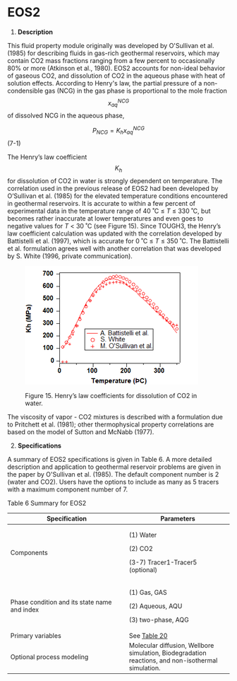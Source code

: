 # EOS2

1. **Description**&#x20;

This fluid property module originally was developed by O'Sullivan et al. (1985) for describing fluids in gas-rich geothermal reservoirs, which may contain CO2 mass fractions ranging from a few percent to occasionally 80% or more (Atkinson et al., 1980). EOS2 accounts for non-ideal behavior of gaseous CO2, and dissolution of CO2 in the aqueous phase with heat of solution effects. According to Henry's law, the partial pressure of a non-condensible gas (NCG) in the gas phase is proportional to the mole fraction $$x^{NCG}_{aq}$$ of dissolved NCG in the aqueous phase,

&#x20;          $$P_{NCG}=K_hx^{NCG}_{aq}$$                                                                                                         (7-1)

The Henry’s law coefficient $$K_h$$ for dissolution of CO2 in water is strongly dependent on temperature. The correlation used in the previous release of EOS2 had been developed by O’Sullivan et al. (1985) for the elevated temperature conditions encountered in geothermal reservoirs. It is accurate to within a few percent of experimental data in the temperature range of 40 ˚C ≤ _T_ ≤ 330 ˚C, but becomes rather inaccurate at lower temperatures and even goes to negative values for _T_ < 30 ˚C (see Figure 15). Since TOUGH3, the Henry’s law coefficient calculation was updated with the correlation developed by Battistelli et al. (1997), which is accurate for 0 ˚C ≤ _T_ ≤ 350 ˚C. The Battistelli et al. formulation agrees well with another correlation that was developed by S. White (1996, private communication).

<figure><img src="../.gitbook/assets/image (32).png" alt=""><figcaption><p>Figure 15.  Henry’s law coefficients for dissolution of CO2 in water.</p></figcaption></figure>

The viscosity of vapor - CO2 mixtures is described with a formulation due to Pritchett et al. (1981); other thermophysical property correlations are based on the model of Sutton and McNabb (1977).

2. **Specifications**

A summary of EOS2 specifications is given in Table 6. A more detailed description and application to geothermal reservoir problems are given in the paper by O'Sullivan et al. (1985). The default component number is 2 (water and CO2). Users have the options to include as many as 5 tracers with a maximum component number of 7.&#x20;

&#x20;Table 6 Summary for EOS2

<table><thead><tr><th width="255">Specification</th><th>Parameters</th></tr></thead><tbody><tr><td>Components</td><td><p>(1) Water</p><p>(2) CO2</p><p>(3-7) Tracer1-Tracer5 (optional)</p></td></tr><tr><td>Phase condition and its state name and index</td><td><p>(1) Gas, GAS </p><p>(2) Aqueous, AQU </p><p>(3) two-phase, AQG</p></td></tr><tr><td>Primary variables</td><td>See <a href="../preparation-of-model-input/inputs-for-initial-conditions/eos2.md">Table 20</a></td></tr><tr><td>Optional process modeling</td><td>Molecular diffusion, Wellbore simulation, Biodegradation reactions, and non-isothermal simulation.</td></tr></tbody></table>

